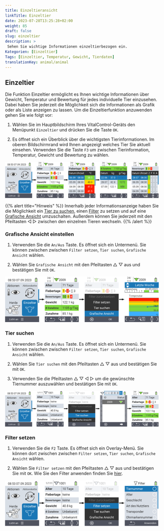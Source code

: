 ```yaml
---
title: Einzeltieransicht
linkTitle: Einzeltier
date: 2023-07-28T13:25:28+02:00
weight: 85
draft: false
slug: einzeltier
description: >
 Sehen Sie wichtige Informationen einzeltierbezogen ein.
Kategorien: [Einzeltier]
Tags: [Einzeltier, Temperatur, Gewicht, Tierdaten]
translationKey: animal/animal
---
```

## Einzeltier

Die Funktion Einzeltier ermöglicht es Ihnen wichtige Informationen über Gewicht, Temperatur und Bewertung für jedes individuelle Tier einzusehen. Dabei haben Sie jederzeit die Möglichkeit sich die Informationen als Grafik oder als Liste anzeigen zu lassen. Um die Einzeltierfunktion anzuwenden gehen Sie wie folgt vor:

1. Wählen Sie im Hauptbildschirm Ihres VitalControl-Geräts den Menüpunkt `Einzeltier` und drücken Sie die Taste `OK`.

2. Es öffnet sich ein Überblick über die wichtigsten Tierinformationen. Im oberen Bildschirmrand wird Ihnen angezeigt welches Tier Sie aktuell einsehen. Verwenden Sie die Taste `F3` um zwischen Tierinformation, Temperatur, Gewicht und Bewertung zu wählen.

 ![VitalControl: Menüfolge Einzeltier](bilder/einzeltier.png "Einzeltier als Liste")

{{% alert title="Hinweis"  %}}
Innerhalb jeder Informationsanzeige haben Sie die Möglichkeit ein [Tier zu suchen](#tier-suchen), einen [Filter](#filter-setzen) zu setzen und auf eine [Grafische Ansicht](#grafische-ansicht-einstellen) umzuschalten. 
Außerdem können Sie jederzeit mit den Pfeiltasten ◁ ▷ zwischen den einzelnen Tieren wechseln.
{{% /alert %}}

### Grafische Ansicht einstellen

1. Verwenden Sie die `An/Aus` Taste. Es öffnet sich ein Untermenü. Sie können zwischen zwischen `Filter setzen`, `Tier suchen`, `Grafische Ansicht` wählen.

2. Wählen Sie `Grafische Ansicht` mit den Pfeiltasten △ ▽ aus und bestätigen Sie mit `OK`.

 ![VitalControl: Menüfolge Einzeltier](bilder/grafisch.png "Grafische Ansicht")

 ### Tier suchen

 1. Verwenden Sie die `An/Aus` Taste. Es öffnet sich ein Untermenü. Sie können zwischen zwischen `Filter setzen`, `Tier suchen`, `Grafische Ansicht` wählen.

2. Wählen Sie `Tier suchen` mit den Pfeiltasten △ ▽ aus und bestätigen Sie mit `OK`.

3. Verwenden Sie die Pfeiltasten △ ▽ ◁ ▷ um die gewünschte Tiernummer auszuwählen und bestätigen Sie mit `OK`.

 ![VitalControl: Menüfolge Einzeltier](bilder/suchen.png "Tier suchen")

### Filter setzen

1. Verwenden Sie die `F2` Taste. Es öffnet sich ein Overlay-Menü. Sie können dort zwischen zwischen `Filter setzen`, `Tier suchen`, `Grafische Ansicht` wählen.

2. Wählen Sie `Filter setzen` mit den Pfeiltasten △ ▽ aus und bestätigen Sie mit `OK`. Wie Sie den Filter anwenden finden Sie [hier](../filter).

 ![VitalControl: Menüfolge Einzeltier](bilder/filter.png "Filter setzen")
